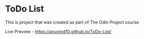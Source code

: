 # ToDo List
This is project that was created as part of The Odin Project course

Live Preview - https://anuvind10.github.io/ToDo-List/
